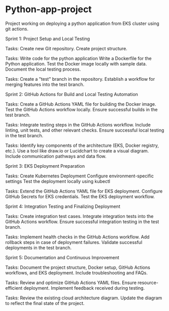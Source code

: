 # Python-app-project
Project working on deploying a python application from EKS cluster using git actions. 


Sprint 1: Project Setup and Local Testing

Tasks:
Create new Git repository.
Create project structure.

Tasks:
Write code for the python application
Write a Dockerfile for the Python application.
Test the Docker image locally with sample data.
Document the local testing process.

Tasks:
Create a "test" branch in the repository.
Establish a workflow for merging features into the test branch.

Sprint 2: GitHub Actions for Build and Local Testing Automation

Tasks:
Create a GitHub Actions YAML file for building the Docker image.
Test the GitHub Actions workflow locally.
Ensure successful builds in the test branch.

Tasks:
Integrate testing steps in the GitHub Actions workflow.
Include linting, unit tests, and other relevant checks.
Ensure successful local testing in the test branch.

Tasks:
Identify key components of the architecture (EKS, Docker registry, etc.).
Use a tool like draw.io or Lucidchart to create a visual diagram.
Include communication pathways and data flow.

Sprint 3: EKS Deployment Preparation

Tasks:
Create Kubernetes Deployment
Configure environment-specific settings
Test the deployment locally using kubectl

Tasks:
Extend the GitHub Actions YAML file for EKS deployment.
Configure GitHub Secrets for EKS credentials.
Test the EKS deployment workflow.

Sprint 4: Integration Testing and Finalizing Deployment

Tasks:
Create integration test cases.
Integrate integration tests into the GitHub Actions workflow.
Ensure successful integration testing in the test branch.

Tasks:
Implement health checks in the GitHub Actions workflow.
Add rollback steps in case of deployment failures.
Validate successful deployments in the test branch.

Sprint 5: Documentation and Continuous Improvement

Tasks:
Document the project structure, Docker setup, GitHub Actions workflows, and EKS deployment.
Include troubleshooting and FAQs.

Tasks:
Review and optimize GitHub Actions YAML files.
Ensure resource-efficient deployment.
Implement feedback received during testing.

Tasks:
Review the existing cloud architecture diagram.
Update the diagram to reflect the final state of the project.